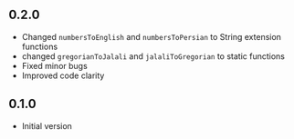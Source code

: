 ## 0.2.0

- Changed `numbersToEnglish` and `numbersToPersian` to String extension functions
- changed `gregorianToJalali` and `jalaliToGregorian` to static functions
- Fixed minor bugs
- Improved code clarity


## 0.1.0

- Initial version
